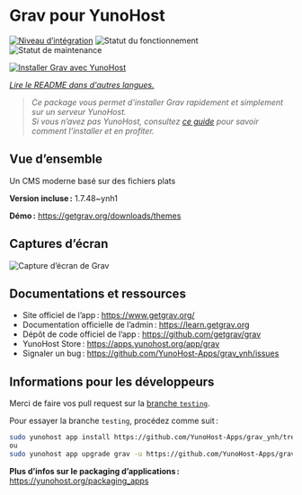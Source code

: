 <!--
Nota bene : ce README est automatiquement généré par <https://github.com/YunoHost/apps/tree/master/tools/readme_generator>
Il NE doit PAS être modifié à la main.
-->

# Grav pour YunoHost

[![Niveau d’intégration](https://dash.yunohost.org/integration/grav.svg)](https://ci-apps.yunohost.org/ci/apps/grav/) ![Statut du fonctionnement](https://ci-apps.yunohost.org/ci/badges/grav.status.svg) ![Statut de maintenance](https://ci-apps.yunohost.org/ci/badges/grav.maintain.svg)

[![Installer Grav avec YunoHost](https://install-app.yunohost.org/install-with-yunohost.svg)](https://install-app.yunohost.org/?app=grav)

*[Lire le README dans d'autres langues.](./ALL_README.md)*

> *Ce package vous permet d’installer Grav rapidement et simplement sur un serveur YunoHost.*  
> *Si vous n’avez pas YunoHost, consultez [ce guide](https://yunohost.org/install) pour savoir comment l’installer et en profiter.*

## Vue d’ensemble

Un CMS moderne basé sur des fichiers plats


**Version incluse :** 1.7.48~ynh1

**Démo :** <https://getgrav.org/downloads/themes>

## Captures d’écran

![Capture d’écran de Grav](./doc/screenshots/grav.jpg)

## Documentations et ressources

- Site officiel de l’app : <https://www.getgrav.org/>
- Documentation officielle de l’admin : <https://learn.getgrav.org>
- Dépôt de code officiel de l’app : <https://github.com/getgrav/grav>
- YunoHost Store : <https://apps.yunohost.org/app/grav>
- Signaler un bug : <https://github.com/YunoHost-Apps/grav_ynh/issues>

## Informations pour les développeurs

Merci de faire vos pull request sur la [branche `testing`](https://github.com/YunoHost-Apps/grav_ynh/tree/testing).

Pour essayer la branche `testing`, procédez comme suit :

```bash
sudo yunohost app install https://github.com/YunoHost-Apps/grav_ynh/tree/testing --debug
ou
sudo yunohost app upgrade grav -u https://github.com/YunoHost-Apps/grav_ynh/tree/testing --debug
```

**Plus d’infos sur le packaging d’applications :** <https://yunohost.org/packaging_apps>
